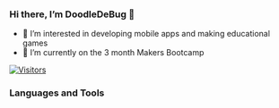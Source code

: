 ### Hi there, I’m DoodleDeBug 👋

- 👀 I’m interested in developing mobile apps and making educational games
- 🌱 I’m currently on the 3 month Makers Bootcamp

[![Visitors](https://api.visitorbadge.io/api/visitors?path=https%3A%2F%2Fgithub.com%2FDoodleDeBug&countColor=%23dce775)](https://visitorbadge.io/status?path=https%3A%2F%2Fgithub.com%2FDoodleDeBug)

### Languages and Tools


<!---
DoodleDeBug/DoodleDeBug is a ✨ special ✨ repository because its `README.md` (this file) appears on your GitHub profile.
You can click the Preview link to take a look at your changes.
--->
